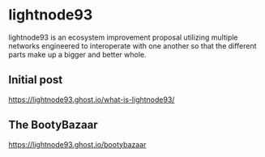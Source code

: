 # lightnode93
lightnode93 is an ecosystem improvement proposal utilizing multiple networks engineered to interoperate with one another so that the different parts make up a bigger and better whole.

## Initial post
https://lightnode93.ghost.io/what-is-lightnode93/

## The BootyBazaar
https://lightnode93.ghost.io/bootybazaar
